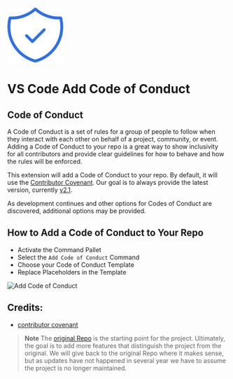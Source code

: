 ![Code of Conduct Icon](/icons/vscode-add-coc.png)

# VS Code Add Code of Conduct

## Code of Conduct
A Code of Conduct is a set of rules for a group of people to follow when they interact with each other on behalf of a project, community, or event. Adding a Code of Conduct to your repo is a great way to show inclusivity for all contributors and provide clear guidelines for how to behave and how the rules will be enforced.

This extension will add a Code of Conduct to your repo. By default, it will use the [Contributor Covenant](https://contributor-covenant.org/). Our goal is to always provide the latest version, currently [v2.1][covenant-latest].

As development continues and other options for Codes of Conduct are discovered, additional options may be provided.

## How to Add a Code of Conduct to Your Repo
- Activate the Command Pallet
- Select the `Add Code of Conduct` Command
- Choose your Code of Conduct Template
- Replace Placeholders in the Template

![Add Code of Conduct](https://kjaymiller.azureedge.net/media/add_covenant-2022-8-2.gif)

## Credits:
* [contributor covenant](https://www.contributor-covenant.org/)

> **Note**
> The [original Repo](https://github.com/cg-cnu/vscode-add-conduct) is the starting point for the project. Ultimately, the goal is to add more features that distinguish the project from the original.
> We will give back to the original Repo where it makes sense, but as updates have not happened in several year we have to assume the project is no longer maintained.


[covenant-latest]: https://www.contributor-covenant.org/version/2/1/code_of_conduct/